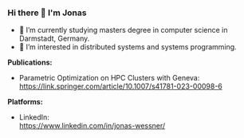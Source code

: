 ### Hi there 👋 I'm Jonas

<!--
**Jonas-Wessner/Jonas-Wessner** is a ✨ _special_ ✨ repository because its `README.md` (this file) appears on your GitHub profile. !-->

- 🌱 I’m currently studying masters degree in computer science in Darmstadt, Germany.
- 👯 I’m interested in distributed systems and systems programming.

**Publications:**  
- Parametric Optimization on HPC Clusters with Geneva:  
  https://link.springer.com/article/10.1007/s41781-023-00098-6
  
**Platforms:**
- LinkedIn:  
  https://www.linkedin.com/in/jonas-wessner/


